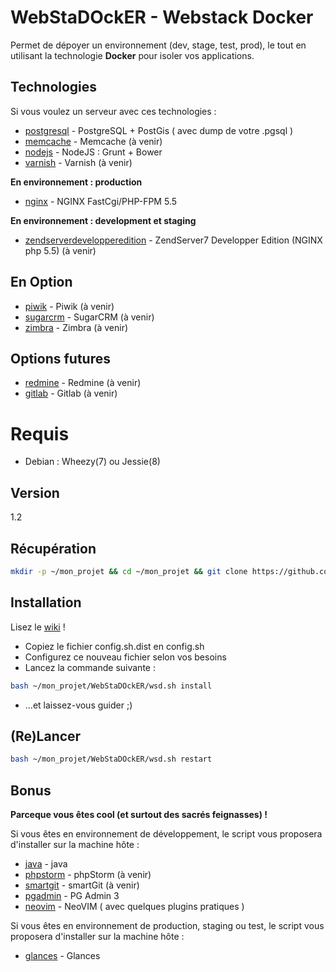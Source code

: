 WebStaDOckER - Webstack Docker
=========

Permet de dépoyer un environnement (dev, stage, test, prod), le tout en utilisant la technologie **Docker** pour isoler vos applications.

Technologies
-----------

Si vous voulez un serveur avec ces technologies :

* [postgresql] - PostgreSQL + PostGis ( avec dump de votre .pgsql )
* [memcache] - Memcache (à venir)
* [nodejs] - NodeJS : Grunt + Bower
* [varnish] - Varnish (à venir)

**En environnement : production**

* [nginx] - NGINX FastCgi/PHP-FPM 5.5

**En environnement : development et staging**

* [zendserverdevelopperedition] - ZendServer7 Developper Edition (NGINX php 5.5) (à venir)

En Option
-----------

* [piwik] - Piwik (à venir)
* [sugarcrm] - SugarCRM (à venir)
* [zimbra] - Zimbra (à venir)

Options futures
-----------

* [redmine] - Redmine (à venir)
* [gitlab] - Gitlab (à venir)

Requis
=========

  - Debian : Wheezy(7) ou Jessie(8)

Version
----

1.2

Récupération
--------------

```sh
mkdir -p ~/mon_projet && cd ~/mon_projet && git clone https://github.com/WilliamWolface/WebStaDOckER.git
```

Installation
--------------

Lisez le [wiki](https://github.com/WilliamWolface/WebStaDOckER/blob/master/library/wiki.md) !

* Copiez le fichier config.sh.dist en config.sh
* Configurez ce nouveau fichier selon vos besoins
* Lancez la commande suivante :

```sh
bash ~/mon_projet/WebStaDOckER/wsd.sh install
```

* ...et laissez-vous guider ;)

(Re)Lancer
--------------

```sh
bash ~/mon_projet/WebStaDOckER/wsd.sh restart
```

Bonus
-----------

**Parceque vous êtes cool (et surtout des sacrés feignasses) !**

Si vous êtes en environnement de développement, le script vous proposera d'installer sur la machine hôte :

* [java] - java
* [phpstorm] - phpStorm (à venir)
* [smartgit] - smartGit (à venir)
* [pgadmin] - PG Admin 3
* [neovim] - NeoVIM ( avec quelques plugins pratiques )

Si vous êtes en environnement de production, staging ou test, le script vous proposera d'installer sur la machine hôte :

* [glances] - Glances

[nginx]:http://nginx.org/
[zendserverdevelopperedition]:http://www.zend.com/en/products/server/editions-development
[java]:https://www.java.com/fr/
[phpstorm]:https://www.jetbrains.com/phpstorm/
[smartgit]:http://www.syntevo.com/smartgit/
[varnish]:https://www.varnish-cache.org/
[postgresql]:http://www.postgresql.org/
[memcache]:http://memcached.org/
[nodejs]:http://nodejs.org/
[piwik]:http://piwik.org/
[sugarcrm]:http://www.sugarcrm.com/
[zimbra]:http://www.zimbra.com/
[redmine]:http://www.redmine.org/
[gitlab]:https://about.gitlab.com/
[pgadmin]:http://www.pgadmin.org/
[neovim]:http://neovim.org/
[glances]:https://github.com/nicolargo/glances
